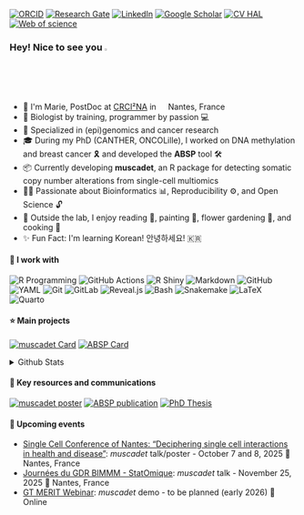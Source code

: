 [![ORCID](https://img.shields.io/badge/orcid-A9C069?style=for-the-badge&logo=orcid&logoColor=white)](https://orcid.org/0000-0002-9668-0439)
[![Research Gate](https://img.shields.io/badge/Research_gate-5EB2AB?&style=for-the-badge&logo=researchgate&logoColor=white)](https://www.researchgate.net/profile/Marie-Denoulet/)
[![LinkedIn](https://custom-icon-badges.demolab.com/badge/LinkedIn-3686B1?style=for-the-badge&logo=linkedin-white&logoColor=white)](https://www.linkedin.com/in/marie-denoulet/)
[![Google Scholar](https://img.shields.io/badge/Google_Scholar-4D75B5?style=for-the-badge&logo=googlescholar&logoColor=white)](https://scholar.google.com/citations?hl=fr&user=pEY3tPQAAAAJ)
[![CV HAL](https://img.shields.io/badge/CV_HAL-5355A4?style=for-the-badge&logo=hal&logoColor=white)](https://cv.hal.science/marie-denoulet)
[![Web of science](https://img.shields.io/badge/Web_Of_Science-7860B4?style=for-the-badge&logo=clarivate&logoColor=white)](https://www.webofscience.com/wos/author/record/AAC-7613-2019)



### Hey! Nice to see you <img src="https://media.giphy.com/media/hvRJCLFzcasrR4ia7z/giphy.gif" width="2%">

* 🌻 I'm Marie, PostDoc at [CRCI²NA](https://crci2na.univ-nantes.fr/en/research/team-8) in <img src="https://cdn-icons-png.flaticon.com/512/197/197560.png" width="13"/> Nantes, France
* 🔬 Biologist by training, programmer by passion 💻
* 🧬 Specialized in (epi)genomics and cancer research
* 🎓 During my PhD (CANTHER, ONCOLille), I worked on DNA methylation and breast cancer 🎗 and developed the **ABSP** tool 🛠
* 📦 Currently developing **muscadet**, an R package for detecting somatic copy number alterations from single-cell multiomics
* 🙌🏻 Passionate about Bioinformatics 📊, Reproducibility ⚙️, and Open Science 🔓
* 🌱 Outside the lab, I enjoy reading 📖, painting 🎨, flower gardening 🌸, and cooking 🍳
* ✨ Fun Fact: I'm learning Korean! 안녕하세요! 🇰🇷

#### 📌 I work with

![R Programming](https://img.shields.io/badge/R_Programming-5A9CE7?style=flat-square&logo=r&logoColor=white)
![GitHub Actions](https://img.shields.io/badge/GitHub_Actions-3D8BE4?style=flat-square&logo=github-actions&logoColor=white)
![R Shiny](https://img.shields.io/badge/R_Shiny-4876CA?style=flat-square&logo=r&logoColor=white)
![Markdown](https://img.shields.io/badge/Markdown-7F75A4?style=flat-square&logo=markdown&logoColor=white)
![GitHub](https://img.shields.io/badge/GitHub-4C4848?style=flat-square&logo=github&logoColor=fff)
![YAML](https://img.shields.io/badge/YAML-A93B3E?style=flat-square&logo=yaml&logoColor=fff)
![Git](https://img.shields.io/badge/Git-C75946?style=flat-square&logo=git&logoColor=fff)
![GitLab](https://img.shields.io/badge/GitLab-DF7B4A?style=flat-square&logo=gitlab&logoColor=fff)
![Reveal.js](https://img.shields.io/badge/Reveal.js-F1E681?style=flat-square&logo=revealdotjs&logoColor=fff)
![Bash](https://img.shields.io/badge/Bash-8BB579?style=flat-square&logo=gnubash&logoColor=white)
![Snakemake](https://img.shields.io/badge/Snakemake-419277?style=flat-square&logo=python&logoColor=white)
![LaTeX](https://img.shields.io/badge/LaTeX-008080?style=flat-square&logo=latex&logoColor=fff)
![Quarto](https://img.shields.io/badge/Quarto-39729E?style=flat-square&logo=quarto&logoColor=fff)

#### ⭐️ Main projects

[![muscadet Card](https://github-readme-stats.vercel.app/api/pin?username=ICAGEN&repo=muscadet&title_color=fff&icon_color=f9f9f9&text_color=f9f9f9&bg_color=151515)](https://github.com/ICAGEN/muscadet)
[![ABSP Card](https://github-readme-stats.vercel.app/api/pin?username=ABSP-methylation-tool&repo=ABSP&title_color=fff&icon_color=f9f9f9&text_color=f9f9f9&bg_color=151515)](https://github.com/ABSP-methylation-tool/ABSP)

<details>
<summary>Github Stats</summary>

![github stats](https://github-readme-stats.vercel.app/api?username=MarieDenoulet&show_icons=true&theme=onedark)

</details>

#### 📎 Key resources and communications

[![muscadet poster](https://img.shields.io/badge/muscadet_poster-EF6F6A?style=for-the-badge&logo=hal&logoColor=fff)](https://hal.science/hal-05150254v1)
[![ABSP publication](https://img.shields.io/badge/ABSP_Publication-64B5A1?style=for-the-badge&logo=expedia&logoColor=fff)](https://doi.org/10.1093/bioinformatics/btad008)
[![PhD Thesis](https://img.shields.io/badge/PhD_Thesis-008080?style=for-the-badge&logo=hal&logoColor=fff)](https://theses.hal.science/tel-04762929v1)

#### 📆 Upcoming events

* [Single Cell Conference of Nantes: “Deciphering single cell interactions in health and disease”](https://nantescell.sciencesconf.org/): *muscadet* talk/poster - October 7 and 8, 2025 📍 Nantes, France
* [Journées du GDR BIMMM - StatOmique](https://gdr-bimmm-2025.sciencesconf.org/): *muscadet* talk - November 25, 2025 📍 Nantes, France 
* [GT MERIT Webinar](https://merit.cnrs.fr/gt-single-cell-et-transcriptomique-spatiale/): *muscadet* demo - to be planned (early 2026) 📍 Online

